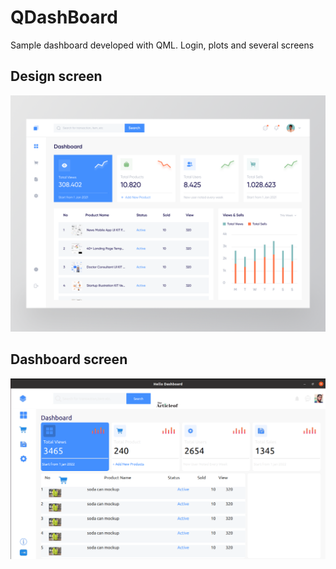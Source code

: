 # QDashBoard
Sample dashboard developed with QML. Login, plots and several screens

## Design screen
![alt text](https://github.com/cppqtdev/Sales-Dashboard-design-Qt-Project/blob/master/Assets/ScreenShots/homeScreenDesign.png?raw=true)

## Dashboard screen
![alt text](https://raw.githubusercontent.com/cppqtdev/Sales-Dashboard-design-Qt-Project/master/Assets/ScreenShots/homeScreen.png)
